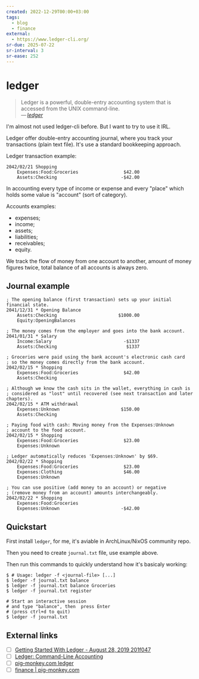 ```yaml
---
created: 2022-12-29T00:00+03:00
tags:
  - blog
  - finance
external:
  - https://www.ledger-cli.org/
sr-due: 2025-07-22
sr-interval: 3
sr-ease: 252
---
```


# ledger

> Ledger is a powerful, double-entry accounting system that is accessed from the UNIX command-line.\
> — <cite>[ledger](https://www.ledger-cli.org/)</cite>

I'm almost not used ledger-cli before. But I want to try to use it IRL.

Ledger offer double-entry accounting journal, where you track your transactions (plain text file). It's use a standard bookkeeping approach.

Ledger transaction example:

```
2042/02/21 Shopping
    Expenses:Food:Groceries                 $42.00
    Assets:Checking                        -$42.00
```

In accounting every type of income or expense and every "place" which holds some value is "account" (sort of category).

Accounts examples:

- expenses;
- income;
- assets;
- liabilities;
- receivables;
- equity.

We track the flow of money from one account to another, amount of money figures twice, total balance of all accounts is always zero.

## Journal example

```
; The opening balance (first transaction) sets up your initial financial state.
2041/12/31 * Opening Balance
    Assets:Checking                       $1000.00
    Equity:OpeningBalances

; The money comes from the employer and goes into the bank account.
2041/01/31 * Salary
    Income:Salary                           -$1337
    Assets:Checking                          $1337

; Groceries were paid using the bank account's electronic cash card
; so the money comes directly from the bank account.
2042/02/15 * Shopping
    Expenses:Food:Groceries                 $42.00
    Assets:Checking

; Although we know the cash sits in the wallet, everything in cash is
; considered as "lost" until recovered (see next transaction and later chapters).
2042/02/15 * ATM withdrawal
    Expenses:Unknown                       $150.00
    Assets:Checking

; Paying food with cash: Moving money from the Expenses:Unknown
; account to the food account.
2042/02/15 * Shopping
    Expenses:Food:Groceries                 $23.00
    Expenses:Unknown

; Ledger automatically reduces 'Expenses:Unknown' by $69.
2042/02/22 * Shopping
    Expenses:Food:Groceries                 $23.00
    Expenses:Clothing                       $46.00
    Expenses:Unknown

; You can use positive (add money to an account) or negative
; (remove money from an account) amounts interchangeably.
2042/02/22 * Shopping
    Expenses:Food:Groceries
    Expenses:Unknown                       -$42.00
```

## Quickstart

First install `ledger`, for me, it's aviable in ArchLinux/NixOS community repo.

Then you need to create `journal.txt` file, use example above.

Then run this commands to quickly understand how it's basicaly working:

```
$ # Usage: ledger -f <journal-file> [...]
$ ledger -f journal.txt balance
$ ledger -f journal.txt balance Groceries
$ ledger -f journal.txt register

# Start an interactive session
# and type "balance", then  press Enter
# (press ctrl+d to quit)
$ ledger -f journal.txt
```

## External links

- [ ] [Getting Started With Ledger - August 28, 2019 201f047](https://rolfschr.github.io/gswl-book/latest.html)
- [ ] [Ledger: Command-Line Accounting](https://www.ledger-cli.org/3.0/doc/ledger3.html)
- [ ] [pig-monkey.com ledger](https://pig-monkey.com/search.html?q=ledger)
- [ ] [finance | pig-monkey.com](https://pig-monkey.com/tag/finance/)
